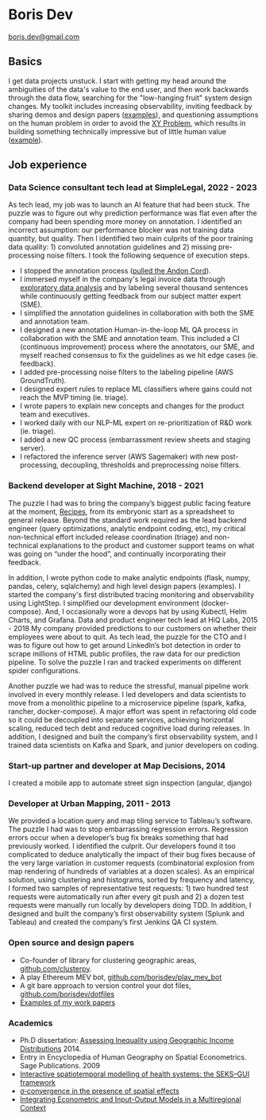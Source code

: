 # Boris Dev

boris.dev@gmail.com

## Basics

I get data projects unstuck. 
I start with getting my head around the ambiguities of the data's value to the end user, and then work backwards through the data flow, searching for the "low-hanging fruit" system design changes.
My toolkit includes increasing observability, inviting feedback by sharing demos and design papers ([examples](https://docs.google.com/document/d/1pMID97O4hHkK8ok7cwLH4Y4KpsgQSPUAXtYrscwcyb4/view)), and questioning assumptions on the human problem in order to avoid 
the [XY Problem](https://xyproblem.info/), which results in building something technically impressive but of little human value ([example](https://upload.wikimedia.org/wikipedia/commons/a/a9/Rube_Goldberg%27s_%22Self-Operating_Napkin%22_%28cropped%29.gif)).

## Job experience

### Data Science consultant tech lead at SimpleLegal, 2022 - 2023

As tech lead, my job was to launch an AI feature that had been stuck. The puzzle was to figure out why prediction performance was flat even after the company had been spending more money on annotation. I identified an incorrect assumption: our performance blocker was not training data quantity, but quality. Then I identified two main culprits of the poor training data quality: 1) convoluted annotation guidelines and 2) missing pre-processing noise filters. I took the following sequence of execution steps.

- I stopped the annotation process ([pulled the Andon Cord](https://medium.com/@jjruescas/to-improve-pull-the-cord-ec309fa9d701#:~:text=%E2%80%9CAndon%20Cord%E2%80%9D%20is%20a%20principle,stops%20to%20get%20them%20fixed.)).
- I immersed myself in the company's legal invoice data through [exploratory data analysis](https://hbr.org/2018/12/what-great-data-analysts-do-and-why-every-organization-needs-them) and by labeling several thousand sentences while continuously getting feedback from our subject matter expert (SME).
- I simplified the annotation guidelines in collaboration with both the SME and annotation team.
- I designed a new annotation Human-in-the-loop ML QA process in collaboration with the SME and annotation team. This included a CI (continuous improvement) process where the annotators, our SME, and myself reached consensus to fix the guidelines as we hit edge cases (ie. feedback).
- I added pre-processing noise filters to the labeling pipeline (AWS GroundTruth).
- I designed expert rules to replace ML classifiers where gains could not reach the MVP timing (ie. triage).
- I wrote papers to explain new concepts and changes for the product team and executives.
- I worked daily with our NLP-ML expert on re-prioritization of R&D work (ie. triage).
- I added a new QC process (embarrassment review sheets and staging server).
- I refactored the inference server (AWS Sagemaker) with new post-processing, decoupling, thresholds and preprocessing noise filters.

### Backend developer at Sight Machine, 2018 - 2021

The puzzle I had was to bring the company’s biggest public facing feature at the moment, [Recipes](https://sightmachine.com/blog/manufacturing-dynamic-recipes/), from its embryonic start as a spreadsheet to general release. Beyond the standard work required as the lead backend engineer (query optimizations, analytic endpoint coding, etc), my critical non-technical effort included release coordination (triage) and non-technical explanations to the product and customer support teams on what was going on “under the hood”, and continually incorporating their feedback.

In addition, I wrote python code to make analytic endpoints (flask, numpy, pandas, celery, sqlalchemy) and high level design papers (examples). I started the company's first distributed tracing monitoring and observability using LightStep. I simplified our development environment (docker-compose). And, I occasionally wore a devops hat by using Kubectl, Helm Charts, and Grafana. 
Data and product engineer tech lead at HiQ Labs, 2015 - 2018 
My company provided predictions to our customers on whether their employees were about to quit. As tech lead, the puzzle for the CTO and I was to figure out how to get around LinkedIn’s bot detection in order to scrape millions of HTML public profiles, the raw data for our prediction pipeline. To solve the puzzle I ran and tracked experiments on different spider configurations.

Another puzzle we had was to reduce the stressful, manual pipeline work involved in every monthly release. I led developers and data scientists to move from a monolithic pipeline to a microservice pipeline (spark, kafka, rancher, docker-compose). A major effort was spent in refactoring old code so it could be decoupled into separate services, achieving horizontal scaling, reduced tech debt and reduced cognitive load during releases. In addition, I designed and built the company’s first observability system, and I trained data scientists on Kafka and Spark, and junior developers on coding.

### Start-up partner and developer at Map Decisions, 2014

I created a mobile app to automate street sign inspection (angular, django)

### Developer at Urban Mapping, 2011 - 2013

We provided a location query and map tiling service to Tableau’s software. The puzzle I had was to stop embarrassing regression errors. Regression errors occur when a developer’s bug fix breaks something that had previously worked. I identified the culprit. Our developers found it too complicated to deduce analytically the impact of their bug fixes because of the very large variation in customer requests (combinatorial explosion from map rendering of hundreds of variables at a dozen scales). As an empirical solution, using clustering and histograms, sorted by frequency and latency, I formed two samples of representative test requests: 1) two hundred test requests were automatically run after every git push and 2) a dozen test requests were manually run locally by developers doing TDD. In addition, I designed and built the company’s first observability system (Splunk and Tableau) and created the company’s first Jenkins QA CI system.


### Open source and design papers

- Co-founder of library for clustering geographic areas, [github.com/clusterpy](https://github.com/clusterpy/clusterpy).
- A play Ethereum MEV bot, [github.com/borisdev/play_mev_bot](https://github.com/borisdev/play_mev_bot)
- A git bare approach to version control your dot files, [github.com/borisdev/dotfiles](https://github.com/borisdev/dotfiles/blob/master/README.md)
- [Examples of my work papers](https://docs.google.com/document/d/1pMID97O4hHkK8ok7cwLH4Y4KpsgQSPUAXtYrscwcyb4/edit)

### Academics

- Ph.D dissertation: [Assessing Inequality using Geographic Income Distributions](https://drive.google.com/file/d/0B3VpcoC5o49ZSzZXbnY3U0VJY2d6dWRETzh1S2Y5ZGNXRGtZ/view?pli=1&resourcekey=0-KJJYhy3nBjKMK5RSVvOisw) 2014.
- Entry in Encyclopedia of Human Geography on Spatial Econometrics. Sage Publications. 2009 
- [Interactive spatiotemporal modelling of health systems: the SEKS–GUI framework](https://link.springer.com/article/10.1007/s00477-007-0135-0)
- [σ‐convergence in the presence of spatial effects](https://rsaiconnect.onlinelibrary.wiley.com/doi/abs/10.1111/j.1435-5957.2006.00083.x)
- [Integrating Econometric and Input-Output Models in a Multiregional Context](https://onlinelibrary.wiley.com/doi/abs/10.1111/j.1468-2257.1997.tb00771.x)
